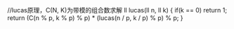 //lucas原理，C(N, K)为带模的组合数求解
ll lucas(ll n, ll k)
{
    if(k == 0) return 1;
    return (C(n % p, k % p) % p) * (lucas(n / p, k / p) % p) % p;
}